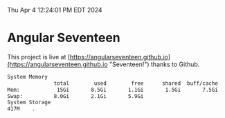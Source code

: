 Thu Apr  4 12:24:01 PM EDT 2024

# Angular Seventeen


This project is live at [https://angularseventeen.github.io](https://angularseventeen.github.io "Seventeen!") thanks to Github.

```bash
System Memory
               total        used        free      shared  buff/cache   available
Mem:            15Gi       8.5Gi       1.1Gi       1.5Gi       7.5Gi       6.8Gi
Swap:          8.0Gi       2.1Gi       5.9Gi
System Storage
417M	.
```
